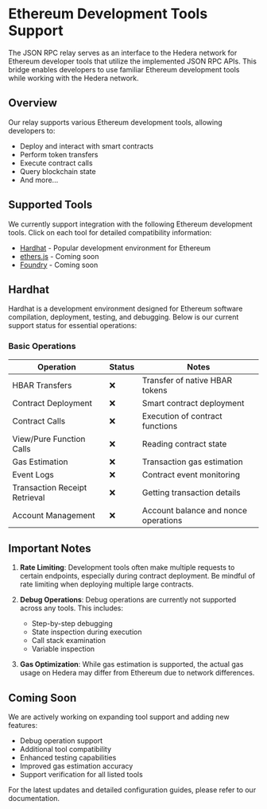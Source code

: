 # Ethereum Development Tools Support

The JSON RPC relay serves as an interface to the Hedera network for Ethereum developer tools that utilize the implemented JSON RPC APIs. This bridge enables developers to use familiar Ethereum development tools while working with the Hedera network.

## Overview

Our relay supports various Ethereum development tools, allowing developers to:
- Deploy and interact with smart contracts
- Perform token transfers
- Execute contract calls
- Query blockchain state
- And more...

## Supported Tools

We currently support integration with the following Ethereum development tools. Click on each tool for detailed compatibility information:

- [Hardhat](#hardhat) - Popular development environment for Ethereum
- [ethers.js](#ethersjs) - Coming soon
- [Foundry](#foundry) - Coming soon

## Hardhat

Hardhat is a development environment designed for Ethereum software compilation, deployment, testing, and debugging. Below is our current support status for essential operations:

### Basic Operations
| Operation                               | Status | Notes |
| --------------------------------------- | ------ | ----- |
| HBAR Transfers                          | ❌     | Transfer of native HBAR tokens |
| Contract Deployment                     | ❌     | Smart contract deployment |
| Contract Calls                          | ❌     | Execution of contract functions |
| View/Pure Function Calls                | ❌     | Reading contract state |
| Gas Estimation                          | ❌     | Transaction gas estimation |
| Event Logs                             | ❌     | Contract event monitoring |
| Transaction Receipt Retrieval           | ❌     | Getting transaction details |
| Account Management                      | ❌     | Account balance and nonce operations |

## Important Notes

1. **Rate Limiting**: Development tools often make multiple requests to certain endpoints, especially during contract deployment. Be mindful of rate limiting when deploying multiple large contracts.

2. **Debug Operations**: Debug operations are currently not supported across any tools. This includes:
   - Step-by-step debugging
   - State inspection during execution
   - Call stack examination
   - Variable inspection

3. **Gas Optimization**: While gas estimation is supported, the actual gas usage on Hedera may differ from Ethereum due to network differences.

## Coming Soon

We are actively working on expanding tool support and adding new features:
- Debug operation support
- Additional tool compatibility
- Enhanced testing capabilities
- Improved gas estimation accuracy
- Support verification for all listed tools

For the latest updates and detailed configuration guides, please refer to our documentation.